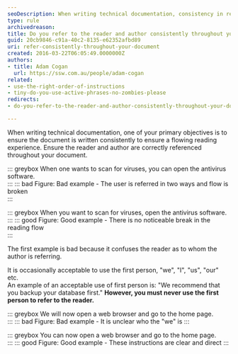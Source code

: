 ```yaml
---
seoDescription: When writing technical documentation, consistency in referring to the reader and author is crucial for a flowing reading experience. Ensure accurate referencing throughout your document. Generated SEO description: Consistent referencing ensures a smooth reading experience in technical documentation.
type: rule
archivedreason: 
title: Do you refer to the reader and author consistently throughout your document?
guid: 20cb9846-c91a-40c2-8135-e62352afbd89
uri: refer-consistently-throughout-your-document
created: 2016-03-22T06:05:49.0000000Z
authors:
- title: Adam Cogan
  url: https://ssw.com.au/people/adam-cogan
related:
- use-the-right-order-of-instructions
- tiny-do-you-use-active-phrases-no-zombies-please
redirects:
- do-you-refer-to-the-reader-and-author-consistently-throughout-your-document

---
```


When writing technical documentation, one of your primary objectives is to ensure the document is written consistently to ensure a flowing reading experience. Ensure the reader and author are correctly referenced throughout your document.

<!--endintro-->

::: greybox
When one wants to scan for viruses, you can open the antivirus software.  
:::
::: bad
Figure: Bad example - The user is referred in two ways and flow is broken  
:::

::: greybox
When you want to scan for viruses, open the antivirus software.  
:::
::: good
Figure: Good example - There is no noticeable break in the reading flow  
:::

The first example is bad because it confuses the reader as to whom the author is referring.

It is occasionally acceptable to use the first person, "we", "I", "us", "our" etc.  
An example of an acceptable use of first person is: "We recommend that you backup your database first." **However, you must never use the first person to refer to the reader.**

::: greybox
We will now open a web browser and go to the home page.  
:::
::: bad
Figure: Bad example - It is unclear who the "we" is
:::

::: greybox
You can now open a web browser and go to the home page.  
:::
::: good
Figure: Good example - These instructions are clear and direct
:::

